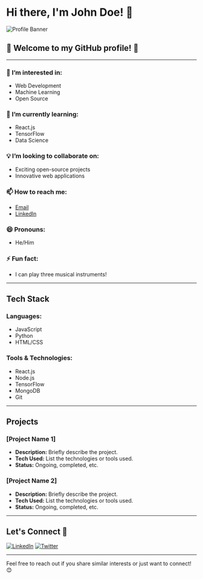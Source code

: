 # Hi there, I'm John Doe! 👋

![Profile Banner](https://your-image-url.com/banner.png)

## 🌟 Welcome to my GitHub profile! 🌟

---

### 👀 I’m interested in:
- Web Development
- Machine Learning
- Open Source

### 🌱 I’m currently learning:
- React.js
- TensorFlow
- Data Science

### 💡 I’m looking to collaborate on:
- Exciting open-source projects
- Innovative web applications

### 📫 How to reach me:
- [Email](mailto:johndoe@example.com)
- [LinkedIn](https://www.linkedin.com/in/johndoe)

### 😄 Pronouns:
- He/Him

### ⚡ Fun fact:
- I can play three musical instruments!

---

## Tech Stack

### Languages:
- JavaScript
- Python
- HTML/CSS

### Tools & Technologies:
- React.js
- Node.js
- TensorFlow
- MongoDB
- Git

---

## Projects

### [Project Name 1]

- **Description:** Briefly describe the project.
- **Tech Used:** List the technologies or tools used.
- **Status:** Ongoing, completed, etc.

### [Project Name 2]

- **Description:** Briefly describe the project.
- **Tech Used:** List the technologies or tools used.
- **Status:** Ongoing, completed, etc.

---

## Let's Connect 🤝

[![LinkedIn](https://img.shields.io/badge/LinkedIn-Connect-blue)](https://www.linkedin.com/in/johndoe)
[![Twitter](https://img.shields.io/twitter/follow/johndoe_dev?style=social)](https://twitter.com/johndoe_dev)

---

Feel free to reach out if you share similar interests or just want to connect! 😊
